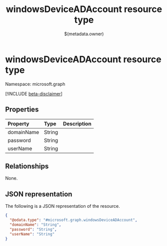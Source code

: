 ﻿---
title: "windowsDeviceADAccount resource type"
description: ""
localization_priority: Normal
author: "$(metadata.owner)"
ms.prod: ""
doc_type: "resourcePageType"
---

# windowsDeviceADAccount resource type

Namespace: microsoft.graph

[!INCLUDE [beta-disclaimer](../../includes/beta-disclaimer.md)]

## Properties

| Property   | Type   | Description |
| :--------- | :----- | :---------- |
| domainName | String |             |
| password   | String |             |
| userName   | String |             |

## Relationships

None.

## JSON representation

The following is a JSON representation of the resource.

<!-- {
  "blockType": "resource",
  "@odata.type": "microsoft.graph.windowsDeviceADAccount",
}
-->

```json
{
  "@odata.type": "#microsoft.graph.windowsDeviceADAccount",
  "domainName": "String",
  "password": "String",
  "userName": "String"
}
```